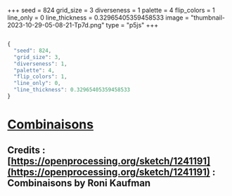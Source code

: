 +++
seed = 824
grid_size = 3
diverseness = 1
palette = 4
flip_colors = 1
line_only = 0
line_thickness = 0.32965405359458533
image = "thumbnail-2023-10-29-05-08-21-Tp7d.png"
type = "p5js"
+++


~~~javascript

{
  "seed": 824,
  "grid_size": 3,
  "diverseness": 1,
  "palette": 4,
  "flip_colors": 1,
  "line_only": 0,
  "line_thickness": 0.32965405359458533
}

~~~




# [Combinaisons](https://openprocessing.org/sketch/2065396)
## Credits : [https://openprocessing.org/sketch/1241191](https://openprocessing.org/sketch/1241191) : Combinaisons by Roni Kaufman



